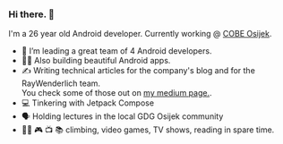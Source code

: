 ### Hi there. 👋 

I'm a 26 year old Android developer. Currently working @ <a href="https://cobeisfresh.com">COBE Osijek</a>.  

- 🤝 I’m leading a great team of 4 Android developers.
- 👨‍💻 Also building beautiful Android apps.
- ✍️ Writing technical articles for the company's blog and for the RayWenderlich team.  
 You check some of those out on <a href="https://medium.com/@lukakordi">my medium page.</a>.
- 💻 Tinkering with Jetpack Compose
- 🗣️ Holding lectures in the local GDG Osijek community
- 🧗‍♂️ 🎮 📺 📚 climbing, video games, TV shows, reading in spare time. 

<!--
**LukaKordic/lukakordic** is a ✨ _special_ ✨ repository because its `README.md` (this file) appears on your GitHub profile.

Here are some ideas to get you started:

- 💻 I’m currently working on ...
- 🌱 I’m currently learning ...
- 👯 I’m looking to collaborate on ...
- 🤔 I’m looking for help with ...
- 💬 Ask me about ...
- 📫 How to reach me: ...
- 😄 Pronouns: ...
- ⚡ Fun fact: ...
-->
